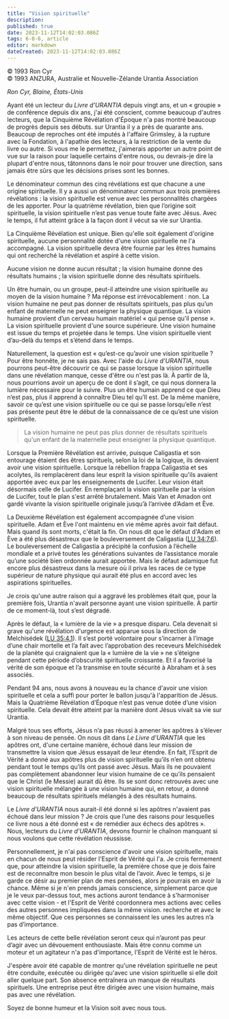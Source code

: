 ```yaml
---
title: "Vision spirituelle"
description: 
published: true
date: 2023-11-12T14:02:03.086Z
tags: 6-0-6, article
editor: markdown
dateCreated: 2023-11-12T14:02:03.086Z
---
```



<p class="v-card v-sheet theme--light gray lighten-3 px-2 py-1">© 1993 Ron Cyr<br>© 1993 ANZURA, Australie et Nouvelle-Zélande Urantia Association</p>


_Ron Cyr, Blaine, États-Unis_

Ayant été un lecteur du _Livre d'URANTIA_ depuis vingt ans, et un « groupie » de conférence depuis dix ans, j'ai été conscient, comme beaucoup d'autres lecteurs, que la Cinquième Révélation d'Époque n'a pas montré beaucoup de progrès depuis ses débuts. sur Urantia il y a près de quarante ans. Beaucoup de reproches ont été imputés à l'affaire Grimsley, à la rupture avec la Fondation, à l'apathie des lecteurs, à la restriction de la vente du livre ou autre. Si vous me le permettez, j'aimerais apporter un autre point de vue sur la raison pour laquelle certains d'entre nous, ou devrais-je dire la plupart d'entre nous, tâtonnons dans le noir pour trouver une direction, sans jamais être sûrs que les décisions prises sont les bonnes.

Le dénominateur commun des cinq révélations est que chacune a une origine spirituelle. Il y a aussi un dénominateur commun aux trois premières révélations : la vision spirituelle est venue avec les personnalités chargées de les apporter. Pour la quatrième révélation, bien que l’origine soit spirituelle, la vision spirituelle n’est pas venue toute faite avec Jésus. Avec le temps, il fut atteint grâce à la façon dont il vécut sa vie sur Urantia.

La Cinquième Révélation est unique. Bien qu'elle soit également d'origine spirituelle, aucune personnalité dotée d'une vision spirituelle ne l'a accompagné. La vision spirituelle devra être fournie par les êtres humains qui ont recherché la révélation et aspiré à cette vision.

Aucune vision ne donne aucun résultat ; la vision humaine donne des résultats humains ; la vision spirituelle donne des résultats spirituels.

Un être humain, ou un groupe, peut-il atteindre une vision spirituelle au moyen de la vision humaine ? Ma réponse est irrévocablement : non. La vision humaine ne peut pas donner de résultats spirituels, pas plus qu’un enfant de maternelle ne peut enseigner la physique quantique. La vision humaine provient d’un cerveau humain matériel « qui pense qu’il pense ». La vision spirituelle provient d'une source supérieure. Une vision humaine est issue du temps et projetée dans le temps. Une vision spirituelle vient d’au-delà du temps et s’étend dans le temps.

Naturellement, la question est « qu’est-ce qu’avoir une vision spirituelle ? Pour être honnête, je ne sais pas. Avec l'aide du _Livre d'URANTIA_, nous pourrons peut-être découvrir ce qui se passe lorsque la vision spirituelle dans une révélation manque, cesse d'être ou n'est pas là. À partir de là, nous pourrions avoir un aperçu de ce dont il s’agit, ce qui nous donnera la lumière nécessaire pour le suivre. Plus un être humain apprend ce que Dieu n’est pas, plus il apprend à connaître Dieu tel qu’Il est. De la même manière, savoir ce qu’est une vision spirituelle ou ce qui se passe lorsqu’elle n’est pas présente peut être le début de la connaissance de ce qu’est une vision spirituelle.

> La vision humaine ne peut pas plus donner de résultats spirituels qu'un enfant de la maternelle peut enseigner la physique quantique.

Lorsque la Première Révélation est arrivée, puisque Caligastia et son entourage étaient des êtres spirituels, selon la loi de la logique, ils devaient avoir une vision spirituelle. Lorsque la rébellion frappa Caligastia et ses acolytes, ils remplacèrent dans leur esprit la vision spirituelle qu'ils avaient apportée avec eux par les enseignements de Lucifer. Leur vision était désormais celle de Lucifer. En remplaçant la vision spirituelle par la vision de Lucifer, tout le plan s'est arrêté brutalement. Mais Van et Amadon ont gardé vivante la vision spirituelle originale jusqu’à l’arrivée d’Adam et Ève.

La Deuxième Révélation est également accompagnée d’une vision spirituelle. Adam et Ève l'ont maintenu en vie même après avoir fait défaut. Mais quand ils sont morts, c'était la fin. On nous dit que le défaut d'Adam et Ève a été plus désastreux que le bouleversement de Caligastia (<a id="a32_281"></a>[LU 34:7.6](/fr/The_Urantia_Book/34#p7_6)). Le bouleversement de Caligastia a précipité la confusion à l’échelle mondiale et a privé toutes les générations suivantes de l’assistance morale qu’une société bien ordonnée aurait apportée. Mais le défaut adamique fut encore plus désastreux dans la mesure où il priva les races de ce type supérieur de nature physique qui aurait été plus en accord avec les aspirations spirituelles.

Je crois qu'une autre raison qui a aggravé les problèmes était que, pour la première fois, Urantia n'avait personne ayant une vision spirituelle. À partir de ce moment-là, tout s’est dégradé.

Après le défaut, la « lumière de la vie » a presque disparu. Cela devenait si grave qu'une révélation d'urgence est apparue sous la direction de Melchisédek (<a id="a36_158"></a>[LU 35:4.1](/fr/The_Urantia_Book/35#p4_1)). Il s’est porté volontaire pour s’incarner à l’image d’une chair mortelle et l’a fait avec l’approbation des receveurs Melchisédek de la planète qui craignaient que la « lumière de la vie » ne s’éteigne pendant cette période d’obscurité spirituelle croissante. Et il a favorisé la vérité de son époque et l’a transmise en toute sécurité à Abraham et à ses associés.

Pendant 94 ans, nous avons à nouveau eu la chance d'avoir une vision spirituelle et cela a suffi pour porter le ballon jusqu'à l'apparition de Jésus. Mais la Quatrième Révélation d’Époque n’est pas venue dotée d’une vision spirituelle. Cela devait être atteint par la manière dont Jésus vivait sa vie sur Urantia.

Malgré tous ses efforts, Jésus n’a pas réussi à amener les apôtres à s’élever à son niveau de pensée. On nous dit dans _Le Livre d'URANTIA_ que les apôtres ont, d'une certaine manière, échoué dans leur mission de transmettre la vision que Jésus essayait de leur étendre. En fait, l’Esprit de Vérité a donné aux apôtres plus de vision spirituelle qu’ils n’en ont obtenu pendant tout le temps qu’ils ont passé avec Jésus. Mais ils ne pouvaient pas complètement abandonner leur vision humaine de ce qu’ils pensaient que le Christ (le Messie) aurait dû être. Ils se sont donc retrouvés avec une vision spirituelle mélangée à une vision humaine qui, en retour, a donné beaucoup de résultats spirituels mélangés à des résultats humains.

Le _Livre d'URANTIA_ nous aurait-il été donné si les apôtres n'avaient pas échoué dans leur mission ? Je crois que l’une des raisons pour lesquelles ce livre nous a été donné est « de remédier aux échecs des apôtres ». Nous, lecteurs du _Livre d'URANTIA_, devons fournir le chaînon manquant si nous voulons que cette révélation réussisse.

Personnellement, je n'ai pas conscience d'avoir une vision spirituelle, mais en chacun de nous peut résider l'Esprit de Vérité qui l'a. Je crois fermement que, pour atteindre la vision spirituelle, la première chose que je dois faire est de reconnaître mon besoin le plus vital de l’avoir. Avec le temps, si je garde ce désir au premier plan de mes pensées, alors je pourrais en avoir la chance. Même si je n'en prends jamais conscience, simplement parce que je le veux par-dessus tout, mes actions auront tendance à s'harmoniser avec cette vision - et l'Esprit de Vérité coordonnera mes actions avec celles des autres personnes impliquées dans la même vision. recherche et avec le même objectif. Que ces personnes se connaissent les unes les autres n’a pas d’importance.

Les acteurs de cette belle révélation seront ceux qui n’auront pas peur d’agir avec un dévouement enthousiaste. Mais être connu comme un moteur et un agitateur n'a pas d'importance, l'Esprit de Vérité est le héros.

J'espère avoir été capable de montrer qu'une révélation spirituelle ne peut être conduite, exécutée ou dirigée qu'avec une vision spirituelle si elle doit aller quelque part. Son absence entraînera un manque de résultats spirituels. Une entreprise peut être dirigée avec une vision humaine, mais pas avec une révélation.

Soyez de bonne humeur et la Vision soit avec nous tous.


